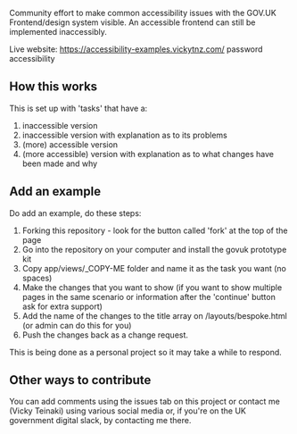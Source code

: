 Community effort to make common accessibility issues with the GOV.UK Frontend/design system visible. An accessible frontend can still be implemented inaccessibly.

Live website: https://accessibility-examples.vickytnz.com/ password accessibility

## How this works
This is set up with 'tasks' that have a:

1. inaccessible version
2. inaccessible version with explanation as to its problems
3. (more) accessible version
4. (more accessible) version with explanation as to what changes have been made and why

## Add an example

Do add an example, do these steps:

1. Forking this repository - look for the button called 'fork' at the top of the page
2. Go into the repository on your computer and install the govuk prototype kit 
3. Copy app/views/_COPY-ME folder and name it as the task you want (no spaces)
4. Make the changes that you want to show (if you want to show multiple pages in the same scenario or information after the 'continue' button ask for extra support)
5. Add the name of the changes to the title array on /layouts/bespoke.html (or admin can do this for you)
6. Push the changes back as a change request.

This is being done as a personal project so it may take a while to respond.

## Other ways to contribute
You can add comments using the issues tab on this project or contact me (Vicky Teinaki) using various social media or, if you're on the UK government digital slack, by contacting me there. 
